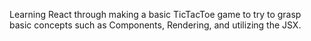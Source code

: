 Learning React through making a basic TicTacToe game to try to grasp basic concepts such as Components, Rendering, and utilizing the JSX.
